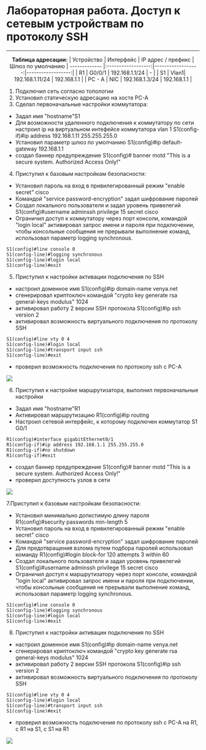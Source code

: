 # Лабораторная работа. Доступ к сетевым устройствам по протоколу SSH<br>
_ _ _

<div align="center">

__Таблица адресации:__
| Устройство       | Интерфейс         | IP адрес / префикс | Шлюз по умолчанию
| ------------- |:------------------:|------------------:|------------------:|
| R1     | G0/0/1 | 192.168.1.1/24 | - |
| S1 | Vlan1|  192.168.1.11/24 | 192.168.1.1 |
| PC - A | NIC |  192.168.1.3/24 | 192.168.1.1 |
</div>

1. Подключил сеть согласно топологии
2. Установил статическую адресацию на хосте PC-A 
3. Сделал первоначальные настройки коммутатора:
- Задал имя "hostname"S1
- Для возможности удаленного подключения к коммутатору по сети настроил ip на виртуальном интефейсе коммутатора vlan 1 S1(config-if)#ip address 192.168.1.11 255.255.255.0
- Установил параметр шлюз по умолчанию S1(config)#ip default-gateway 192.168.1.1
- создал баннер предупреждение S1(config)# banner motd "This is a secure system. Authorized Access Only!"
4. Приступил к базовым настройкам безопасности:
- Установил пароль на вход в привилегированный режим "enable secret" cisco
- Командой "service password-encryption" задал шифрование паролей
- Создал локального пользователя и задал уровень привелегий S1(config)#username adminssh privilege 15 secret cisco
- Ограничил доступ к коммутатору через порт консоли, командой "login local" активировал запрос имени и пароля при подключении, чтобы консольные сообщения не прерывали выполнение команд, использовал параметр logging synchronous.
```
S1(config)#line console 0
S1(config-line)#logging synchronous
S1(config-line)#login local
S1(config-line)#exit
```
5. Приступил к настройки активации подключения по SSH
- настроил доменное имя S1(config)#ip domain-name venya.net 
- сгенерировал криптоключ командой "crypto key generate rsa  general-keys modulus" 1024
- активировал работу 2 версии SSH протокола S1(config)#ip ssh version 2
- активировал возможность виртуального подключения по протоколу SSH
```
S1(config)#line vty 0 4 
S1(config-line)#login local
S1(config-line)#transport input ssh 
S1(config-line)#exit
```
- проверил возможность подключения по протоколу ssh c PC-A

<image src="https://github.com/LLlMEJIb87/OTUS-learning/blob/master/11.%20Basics%20of%20Network%20security/ssh_s1.PNG">

6. Приступил к настройке маршрутизатора, выполнил первоначальные настройки
- Задал имя "hostname"R1
- Активировал маршрутизацию R1(config)#ip routing
- Настроил сетевой интерфейс, к которому подключен коммутатор S1 G0/1
```
R1(config)#interface gigabitEthernet0/1
R1(config-if)#ip address 192.168.1.1 255.255.255.0
R1(config-if)#no shutdown 
R1(config-if)#exit
```
- создал баннер предупреждение S1(config)# banner motd "This is a secure system. Authorized Access Only!"
- проверил доступность узлов в сети

<image src="https://github.com/LLlMEJIb87/OTUS-learning/blob/master/11.%20Basics%20of%20Network%20security/ping.PNG">

7.Приступил к базовым настройкам безопасности:
- Установил минимально допкстимую длину пароля R1(config)#security passwords min-length 5
- Установил пароль на вход в привилегированный режим "enable secret" cisco
- Командой "service password-encryption" задал шифрование паролей
- Для предотвращения взлома путем подбора паролей использовал команду R1(config)#login block-for 120 attempts 3 within 60
- Создал локального пользователя и задал уровень привелегий S1(config)#username adminssh privilege 15 secret cisco
- Ограничил доступ к маршрутизатору через порт консоли, командой "login local" активировал запрос имени и пароля при подключении, чтобы консольные сообщения не прерывали выполнение команд, использовал параметр logging synchronous.
```
S1(config)#line console 0
S1(config-line)#logging synchronous
S1(config-line)#login local
S1(config-line)#exit
```
8. Приступил к настройки активации подключения по SSH
- настроил доменное имя S1(config)#ip domain-name venya.net 
- сгенерировал криптоключ командой "crypto key generate rsa  general-keys modulus" 1024
- активировал работу 2 версии SSH протокола S1(config)#ip ssh version 2
- активировал возможность виртуального подключения по протоколу SSH
```
S1(config)#line vty 0 4 
S1(config-line)#login local
S1(config-line)#transport input ssh 
S1(config-line)#exit
```
- проверил возможность подключения по протоколу ssh c PC-A на R1, c R1 на S1, с S1 на R1

<image src="https://github.com/LLlMEJIb87/OTUS-learning/blob/master/11.%20Basics%20of%20Network%20security/ssh_r1_s1_r1.PNG">